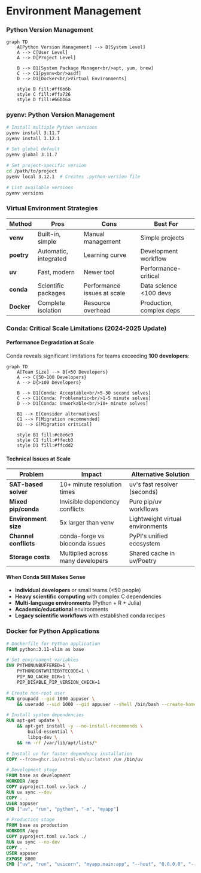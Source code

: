 # Environment Management

### Python Version Management

```mermaid
graph TD
    A[Python Version Management] --> B[System Level]
    A --> C[User Level]
    A --> D[Project Level]

    B --> B1[System Package Manager<br/>apt, yum, brew]
    C --> C1[pyenv<br/>asdf]
    D --> D1[Docker<br/>Virtual Environments]

    style B fill:#ff6b6b
    style C fill:#ffa726
    style D fill:#66bb6a
```

### pyenv: Python Version Management

```bash
# Install multiple Python versions
pyenv install 3.11.7
pyenv install 3.12.1

# Set global default
pyenv global 3.11.7

# Set project-specific version
cd /path/to/project
pyenv local 3.12.1  # Creates .python-version file

# List available versions
pyenv versions
```

### Virtual Environment Strategies

| Method | Pros | Cons | Best For |
|--------|------|------|----------|
| **venv** | Built-in, simple | Manual management | Simple projects |
| **poetry** | Automatic, integrated | Learning curve | Development workflow |
| **uv** | Fast, modern | Newer tool | Performance-critical |
| **conda** | Scientific packages | Performance issues at scale | Data science <100 devs |
| **Docker** | Complete isolation | Resource overhead | Production, complex deps |

### Conda: Critical Scale Limitations (2024-2025 Update)

#### Performance Degradation at Scale

Conda reveals significant limitations for teams exceeding **100 developers**:

```mermaid
graph TD
    A[Team Size] --> B{<50 Developers}
    A --> C{50-100 Developers}
    A --> D{>100 Developers}
    
    B --> B1[Conda: Acceptable<br/>5-30 second solves]
    C --> C1[Conda: Problematic<br/>1-5 minute solves]
    D --> D1[Conda: Unworkable<br/>10+ minute solves]
    
    B1 --> E[Consider alternatives]
    C1 --> F[Migration recommended]
    D1 --> G[Migration critical]
    
    style B1 fill:#c8e6c9
    style C1 fill:#ffecb3
    style D1 fill:#ffcdd2
```

#### Technical Issues at Scale

| Problem | Impact | Alternative Solution |
|---------|--------|-----------------|
| **SAT-based solver** | 10+ minute resolution times | uv's fast resolver (seconds) |
| **Mixed pip/conda** | Invisible dependency conflicts | Pure pip/uv workflows |
| **Environment size** | 5x larger than venv | Lightweight virtual environments |
| **Channel conflicts** | conda-forge vs bioconda issues | PyPI's unified ecosystem |
| **Storage costs** | Multiplied across many developers | Shared cache in uv/Poetry |

#### When Conda Still Makes Sense

- **Individual developers** or small teams (<50 people)
- **Heavy scientific computing** with complex C dependencies  
- **Multi-language environments** (Python + R + Julia)
- **Academic/educational** environments
- **Legacy scientific workflows** with established conda recipes

### Docker for Python Applications

```dockerfile
# Dockerfile for Python application
FROM python:3.11-slim as base

# Set environment variables
ENV PYTHONUNBUFFERED=1 \
    PYTHONDONTWRITEBYTECODE=1 \
    PIP_NO_CACHE_DIR=1 \
    PIP_DISABLE_PIP_VERSION_CHECK=1

# Create non-root user
RUN groupadd --gid 1000 appuser \
    && useradd --uid 1000 --gid appuser --shell /bin/bash --create-home appuser

# Install system dependencies
RUN apt-get update \
    && apt-get install -y --no-install-recommends \
        build-essential \
        libpq-dev \
    && rm -rf /var/lib/apt/lists/*

# Install uv for faster dependency installation
COPY --from=ghcr.io/astral-sh/uv:latest /uv /bin/uv

# Development stage
FROM base as development
WORKDIR /app
COPY pyproject.toml uv.lock ./
RUN uv sync --dev
COPY . .
USER appuser
CMD ["uv", "run", "python", "-m", "myapp"]

# Production stage
FROM base as production
WORKDIR /app
COPY pyproject.toml uv.lock ./
RUN uv sync --no-dev
COPY . .
USER appuser
EXPOSE 8000
CMD ["uv", "run", "uvicorn", "myapp.main:app", "--host", "0.0.0.0", "--port", "8000"]
```
